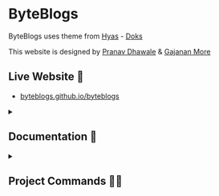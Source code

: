 # ByteBlogs

ByteBlogs uses theme from [Hyas](https://gethyas.com/) - [Doks](https://getdoks.org/)

This website is designed by [Pranav Dhawale](https://github.com/pranavdhawale) & [Gajanan More](https://github.com/gajanan-more)

## Live Website 🔗

- [byteblogs.github.io/byteblogs](https://byteblogs.github.io/byteblogs/)

<details>
<summary><h2>Documentation 📖</h2></summary>

```bash
git clone https://github.com/ByteBlogs/byteblogs.git
```

```bash
cd byteblogs/
npm install
```

</details>

<details>
<summary><h2>Project Commands 🧑‍💻</h2></summary>

### To start server

```bash
npm run dev
```

### To rebuild project

```bash
npx shx rm -rf public resources .hugo_build.lock && npm run dev
```

</details>

